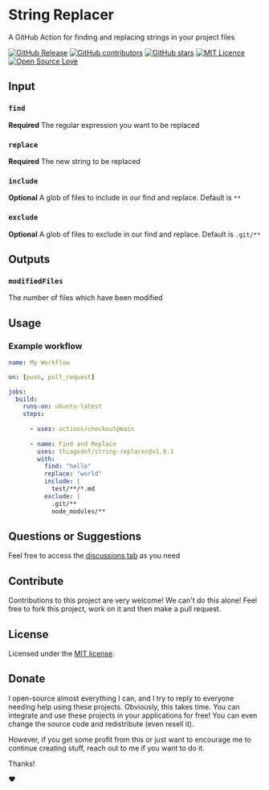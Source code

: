 # String Replacer

A GitHub Action for finding and replacing strings in your project files

[![GitHub Release](https://img.shields.io/github/release/thiagodnf/string-replacer.svg)](https://github.com/thiagodnf/string-replacer/releases/latest)
[![GitHub contributors](https://img.shields.io/github/contributors/thiagodnf/string-replacer.svg)](https://github.com/thiagodnf/string-replacer/graphs/contributors)
[![GitHub stars](https://img.shields.io/github/stars/thiagodnf/string-replacer.svg)](https://github.com/thiagodnf/string-replacer)
[![MIT Licence](https://badges.frapsoft.com/os/mit/mit.svg?v=103)](https://opensource.org/licenses/mit-license.php)
[![Open Source Love](https://badges.frapsoft.com/os/v1/open-source.svg?v=103)](https://github.com/ellerbrock/open-source-badges/)

## Input

### `find`
**Required** The regular expression you want to be replaced

### `replace`
**Required** The new string to be replaced

### `include`
**Optional** A glob of files to include in our find and replace. Default is `**`

### `exclude`
**Optional** A glob of files to exclude in our find and replace. Default is `.git/**`

## Outputs

### `modifiedFiles`

The number of files which have been modified

## Usage

### Example workflow

```yaml
name: My Workflow

on: [push, pull_request]

jobs:
  build:
    runs-on: ubuntu-latest
    steps:
     
      - uses: actions/checkout@main
     
      - name: Find and Replace
        uses: thiagodnf/string-replacer@v1.0.1
        with:
          find: "hello"
          replace: "world"
          include: |
            test/**/*.md
          exclude: |
            .git/**
            node_modules/**
```

## Questions or Suggestions

Feel free to access the <a href="../../discussions">discussions tab</a> as you need

## Contribute

Contributions to this project are very welcome! We can't do this alone! Feel free to fork this project, work on it and then make a pull request.

## License

Licensed under the [MIT license](LICENSE).

## Donate

I open-source almost everything I can, and I try to reply to everyone needing help using these projects. Obviously, this takes time. You can integrate and use these projects in your applications for free! You can even change the source code and redistribute (even resell it).

However, if you get some profit from this or just want to encourage me to continue creating stuff, reach out to me if you want to do it.

Thanks!

❤️
